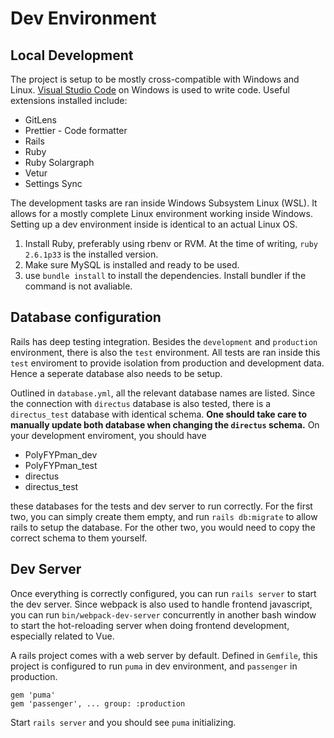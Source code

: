 # Dev Environment

## Local Development

The project is setup to be mostly cross-compatible with Windows and Linux. [Visual Studio Code](https://code.visualstudio.com/) on Windows is used to write code. Useful extensions installed include:
- GitLens
- Prettier - Code formatter
- Rails
- Ruby
- Ruby Solargraph
- Vetur
- Settings Sync

The development tasks are ran inside Windows Subsystem Linux (WSL). It allows for a mostly complete Linux environment working inside Windows. Setting up a dev environment inside is identical to an actual Linux OS.

1. Install Ruby, preferably using rbenv or RVM. At the time of writing, `ruby 2.6.1p33` is the installed version.
2. Make sure MySQL is installed and ready to be used.
3. use `bundle install` to install the dependencies. Install bundler if the command is not avaliable.

## Database configuration

Rails has deep testing integration. Besides the `development` and `production` environment, there is also the `test` environment. All tests are ran inside this `test` enviroment to provide isolation from production and development data. Hence a seperate database also needs to be setup.

Outlined in `database.yml`, all the relevant database names are listed. Since the connection with `directus` database is also tested, there is a `directus_test` database with identical schema. **One should take care to manually update both database when changing the `directus` schema.** On your development enviroment, you should have
- PolyFYPman_dev
- PolyFYPman_test
- directus
- directus_test

these databases for the tests and dev server to run correctly. For the first two, you can simply create them empty, and run `rails db:migrate` to allow rails to setup the database. For the other two, you would need to copy the correct schema to them yourself.

## Dev Server

Once everything is correctly configured, you can run `rails server` to start the dev server. Since webpack is also used to handle frontend javascript, you can run `bin/webpack-dev-server` concurrently in another bash window to start the hot-reloading server when doing frontend development, especially related to Vue.

A rails project comes with a web server by default. Defined in `Gemfile`, this project is configured to run `puma` in dev environment, and `passenger` in production.
```
gem 'puma'
gem 'passenger', ... group: :production
```

Start `rails server` and you should see `puma` initializing.